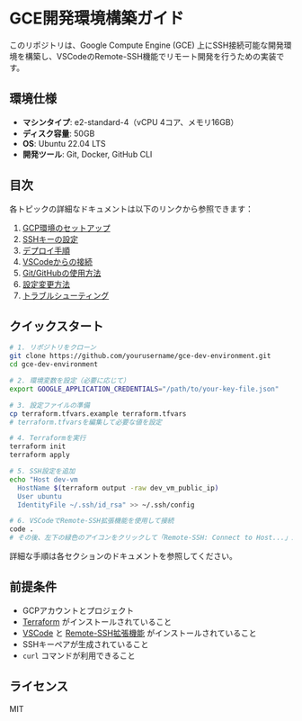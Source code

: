 # GCE開発環境構築ガイド

このリポジトリは、Google Compute Engine (GCE) 上にSSH接続可能な開発環境を構築し、VSCodeのRemote-SSH機能でリモート開発を行うための実装です。

## 環境仕様

- **マシンタイプ**: e2-standard-4（vCPU 4コア、メモリ16GB）
- **ディスク容量**: 50GB
- **OS**: Ubuntu 22.04 LTS
- **開発ツール**: Git, Docker, GitHub CLI

## 目次

各トピックの詳細なドキュメントは以下のリンクから参照できます：

1. [GCP環境のセットアップ](docs/gcp-setup.md)
2. [SSHキーの設定](docs/ssh-setup.md)
3. [デプロイ手順](docs/deployment.md)
4. [VSCodeからの接続](docs/vscode-connection.md)
5. [Git/GitHubの使用方法](docs/git-github.md)
6. [設定変更方法](docs/configuration.md)
7. [トラブルシューティング](docs/troubleshooting.md)

## クイックスタート

```bash
# 1. リポジトリをクローン
git clone https://github.com/yourusername/gce-dev-environment.git
cd gce-dev-environment

# 2. 環境変数を設定（必要に応じて）
export GOOGLE_APPLICATION_CREDENTIALS="/path/to/your-key-file.json"

# 3. 設定ファイルの準備
cp terraform.tfvars.example terraform.tfvars
# terraform.tfvarsを編集して必要な値を設定

# 4. Terraformを実行
terraform init
terraform apply

# 5. SSH設定を追加
echo "Host dev-vm
  HostName $(terraform output -raw dev_vm_public_ip)
  User ubuntu
  IdentityFile ~/.ssh/id_rsa" >> ~/.ssh/config

# 6. VSCodeでRemote-SSH拡張機能を使用して接続
code .
# その後、左下の緑色のアイコンをクリックして「Remote-SSH: Connect to Host...」から「dev-vm」を選択
```

詳細な手順は各セクションのドキュメントを参照してください。

## 前提条件

- GCPアカウントとプロジェクト
- [Terraform](https://developer.hashicorp.com/terraform/install) がインストールされていること
- [VSCode](https://code.visualstudio.com/download) と [Remote-SSH拡張機能](https://marketplace.visualstudio.com/items?itemName=ms-vscode-remote.remote-ssh) がインストールされていること
- SSHキーペアが生成されていること
- `curl` コマンドが利用できること

## ライセンス

MIT 